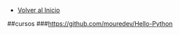 - [Volver al Inicio](../README.md)

<aside>
</aside>

##cursos 
###https://github.com/mouredev/Hello-Python


